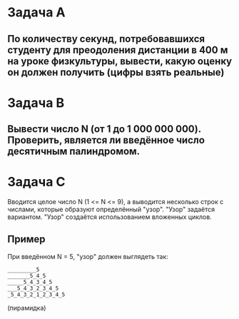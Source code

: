 Задача А
===
По количеству секунд, потребовавшихся студенту
для преодоления дистанции в 400 м 
на уроке физкультуры, 
вывести, какую оценку он должен получить 
(цифры взять реальные)
---
Задача В
===
Вывести число N (от 1 до 1 000 000 000).
Проверить, является ли введённое число
десятичным палиндромом.
---
Задача С
===
Вводится целое число N (1 <= N <= 9), а выводится
несколько строк с числами,
которые образуют определённый "узор".
"Узор" задаётся вариантом.
"Узор" создаётся использованием вложенных циклов.

Пример
--
При введённом N = 5, "узор" должен выглядеть так:
```
_________5 
_______5_4_5
_____5_4_3_4_5
___5_4_3_2_3_4_5
_5_4_3_2_1_2_3_4_5
```
(пирамидка)
